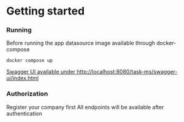 # Getting started

### Running

Before running the app datasource image available through docker-compose

```shell
docker compose up
```

[Swagger UI available under http://localhost:8080/task-ms/swagger-ui/index.html](http://localhost:8080/task-ms/swagger-ui/index.html)

### Authorization

Register your company first
All endpoints will be available after authentication